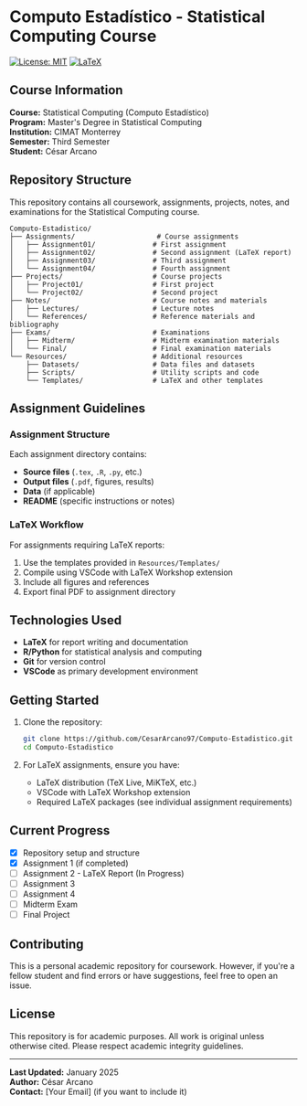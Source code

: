 # Computo Estadístico - Statistical Computing Course

[![License: MIT](https://img.shields.io/badge/License-MIT-yellow.svg)](https://opensource.org/licenses/MIT)
[![LaTeX](https://img.shields.io/badge/Made%20with-LaTeX-1f425f.svg)](https://www.latex-project.org/)

## Course Information

**Course:** Statistical Computing (Computo Estadístico)  
**Program:** Master's Degree in Statistical Computing  
**Institution:** CIMAT Monterrey  
**Semester:** Third Semester  
**Student:** César Arcano  

## Repository Structure

This repository contains all coursework, assignments, projects, notes, and examinations for the Statistical Computing course.

```
Computo-Estadistico/
├── Assignments/                    # Course assignments
│   ├── Assignment01/              # First assignment
│   ├── Assignment02/              # Second assignment (LaTeX report)
│   ├── Assignment03/              # Third assignment
│   └── Assignment04/              # Fourth assignment
├── Projects/                      # Course projects
│   ├── Project01/                 # First project
│   └── Project02/                 # Second project
├── Notes/                         # Course notes and materials
│   ├── Lectures/                  # Lecture notes
│   └── References/                # Reference materials and bibliography
├── Exams/                         # Examinations
│   ├── Midterm/                   # Midterm examination materials
│   └── Final/                     # Final examination materials
└── Resources/                     # Additional resources
    ├── Datasets/                  # Data files and datasets
    ├── Scripts/                   # Utility scripts and code
    └── Templates/                 # LaTeX and other templates
```

## Assignment Guidelines

### Assignment Structure
Each assignment directory contains:
- **Source files** (`.tex`, `.R`, `.py`, etc.)
- **Output files** (`.pdf`, figures, results)
- **Data** (if applicable)
- **README** (specific instructions or notes)

### LaTeX Workflow
For assignments requiring LaTeX reports:
1. Use the templates provided in `Resources/Templates/`
2. Compile using VSCode with LaTeX Workshop extension
3. Include all figures and references
4. Export final PDF to assignment directory

## Technologies Used

- **LaTeX** for report writing and documentation
- **R/Python** for statistical analysis and computing
- **Git** for version control
- **VSCode** as primary development environment

## Getting Started

1. Clone the repository:
   ```bash
   git clone https://github.com/CesarArcano97/Computo-Estadistico.git
   cd Computo-Estadistico
   ```

2. For LaTeX assignments, ensure you have:
   - LaTeX distribution (TeX Live, MiKTeX, etc.)
   - VSCode with LaTeX Workshop extension
   - Required LaTeX packages (see individual assignment requirements)

## Current Progress

- [x] Repository setup and structure
- [x] Assignment 1 (if completed)
- [ ] Assignment 2 - LaTeX Report (In Progress)
- [ ] Assignment 3
- [ ] Assignment 4
- [ ] Midterm Exam
- [ ] Final Project

## Contributing

This is a personal academic repository for coursework. However, if you're a fellow student and find errors or have suggestions, feel free to open an issue.

## License

This repository is for academic purposes. All work is original unless otherwise cited. Please respect academic integrity guidelines.

---

**Last Updated:** January 2025  
**Author:** César Arcano  
**Contact:** [Your Email] (if you want to include it)
